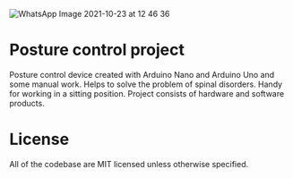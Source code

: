 <img height = "150px">![WhatsApp Image 2021-10-23 at 12 46 36](https://user-images.githubusercontent.com/74408950/139389044-a815c0c3-4056-4262-8e0d-118c5ee25cfd.jpeg)</img>
# Posture control project
Posture control device created with Arduino Nano and Arduino Uno and some manual work. Helps to solve the problem of spinal disorders. Handy for working in a sitting position. Project consists of hardware and software products. 

# License 
All of the codebase are MIT licensed unless otherwise specified.



